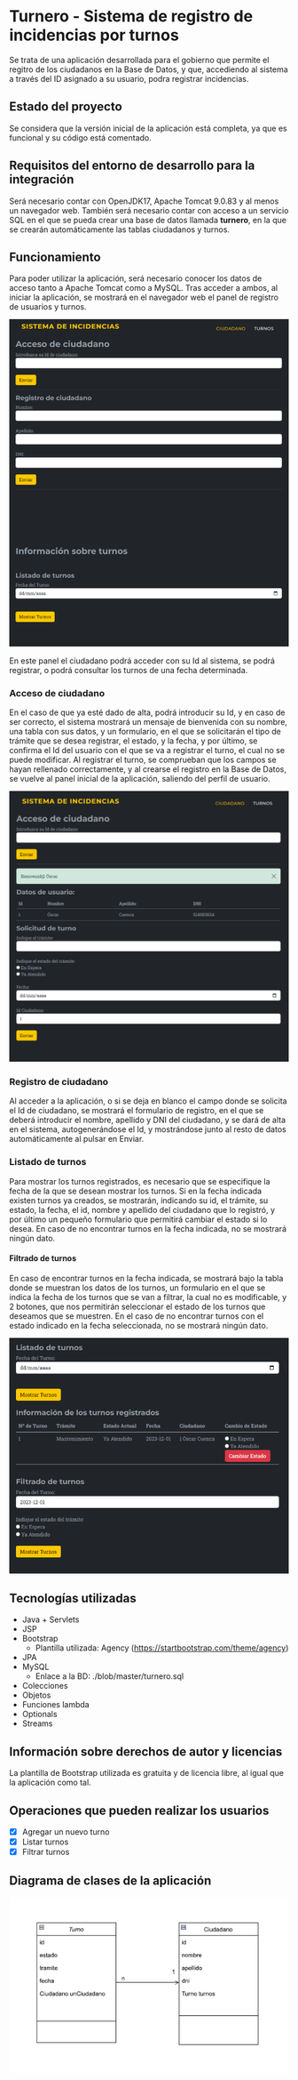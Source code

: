 # Turnero - Sistema de registro de incidencias por turnos
Se trata de una aplicación desarrollada para el gobierno que permite el regitro de los ciudadanos en la Base de Datos,
y que, accediendo al sistema a través del ID asignado a su usuario, podra registrar incidencias.

## Estado del proyecto
Se considera que la versión inicial de la aplicación está completa, ya que es funcional
y su código está comentado.

## Requisitos del entorno de desarrollo para la integración
Será necesario contar con OpenJDK17, Apache Tomcat 9.0.83 y al menos un navegador web.
También será necesario contar con acceso a un servicio SQL en el que se pueda crear una 
base de datos llamada **turnero**, en la que se crearán automáticamente las tablas ciudadanos
y turnos.

## Funcionamiento
Para poder utilizar la aplicación, será necesario conocer los datos de acceso tanto a Apache 
Tomcat como a MySQL. Tras acceder a ambos, al iniciar la aplicación, se mostrará en el 
navegador web el panel de registro de usuarios y turnos.

![index aplicacion](index.PNG)

En este panel el ciudadano podrá acceder con su Id al sistema, se podrá registrar, o
podrá consultar los turnos de una fecha determinada.

### Acceso de ciudadano
En el caso de que ya esté dado de alta, podrá introducir su Id, y en caso de ser correcto, 
el sistema mostrará un mensaje de bienvenida con su nombre, una tabla con sus datos,
y un formulario, en el que se solicitarán el tipo de trámite que se desea registrar, el 
estado, y la fecha, y por último, se confirma el Id del usuario con el que se va a registrar
el turno, el cual no se puede modificar.
Al registrar el turno, se comprueban que los campos se hayan rellenado correctamente, y 
al crearse el registro en la Base de Datos, se vuelve al panel inicial de la aplicación,
saliendo del perfil de usuario.

![panel de acceso de ciudadanos](acceso-usuario.PNG)

### Registro de ciudadano
Al acceder a la aplicación, o si se deja en blanco el campo donde se solicita el Id de 
ciudadano, se mostrará el formulario de registro, en el que se deberá introducir el nombre,
apellido y DNI del ciudadano, y se dará de alta en el sistema, autogenerándose el Id, 
y mostrándose junto al resto de datos automáticamente al pulsar en Enviar.

### Listado de turnos
Para mostrar los turnos registrados, es necesario que se especifique la fecha de la que se 
desean mostrar los turnos. Si en la fecha indicada existen turnos ya creados, se mostrarán, 
indicando su id, el trámite, su estado, la fecha, el id, nombre y apellido del ciudadano que
lo registró, y por último un pequeño formulario que permitirá cambiar el estado si lo desea.
En caso de no encontrar turnos en la fecha indicada, no se mostrará ningún dato.

#### Filtrado de turnos
En caso de encontrar turnos en la fecha indicada, se mostrará bajo la tabla donde se muestran
los datos de los turnos, un formulario en el que se indica la fecha de los turnos que se van 
a filtrar, la cual no es modificable, y 2 botones, que nos permitirán seleccionar el estado
de los turnos que deseamos que se muestren. En el caso de no encontrar turnos con el estado 
indicado en la fecha seleccionada, no se mostrará ningún dato.

![listado de turnos por fecha](listado.turnos.PNG)

## Tecnologías utilizadas
- Java + Servlets
- JSP
- Bootstrap
    - Plantilla utilizada: Agency (https://startbootstrap.com/theme/agency)
- JPA
- MySQL
    - Enlace a la BD: ./blob/master/turnero.sql
- Colecciones
- Objetos
- Funciones lambda
- Optionals
- Streams

## Información sobre derechos de autor y licencias
La plantilla de Bootstrap utilizada es gratuita y de licencia libre, al igual que la
aplicación como tal. 

## Operaciones que pueden realizar los usuarios
- [x] Agregar un nuevo turno
- [x] Listar turnos
- [x] Filtrar turnos

## Diagrama de clases de la aplicación
![diagrama de clases](diagrama-clases.PNG)